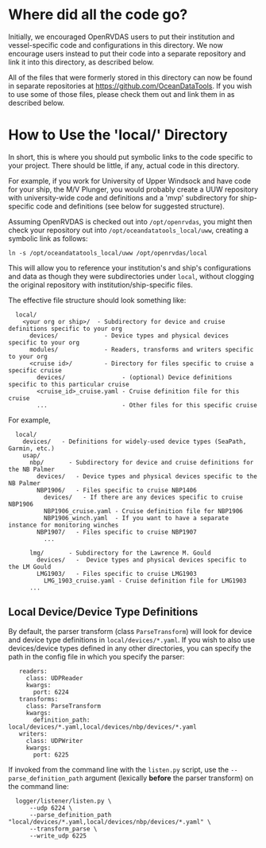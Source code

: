 # Where did all the code go?

Initially, we encouraged OpenRVDAS users to put their institution and
vessel-specific code and configurations in this directory. We now encourage
users instead to put their code into a separate repository and link it into
this directory, as described below.

All of the files that were formerly stored in this directory can now be
found in separate repositories at https://github.com/OceanDataTools. If
you wish to use some of those files, please check them out and link them
in as described below.

# How to Use the 'local/' Directory

In short, this is where you should put symbolic links to the code specific
to your project. There should be little, if any, actual code in this directory.

For example, if you work for University of Upper Windsock and have code for
your ship, the M/V Plunger, you would probably create a UUW repository with
university-wide code and definitions and a 'mvp' subdirectory for ship-specific
code and definitions (see below for suggested structure).

Assuming OpenRVDAS is checked out into `/opt/openrvdas`, you might then check
your repository out into `/opt/oceandatatools_local/uww`, creating a symbolic
link as follows:
```
ln -s /opt/oceandatatools_local/uww /opt/openrvdas/local
```
This will allow you to reference your institution's and ship's configurations
and data as though they were subdirectories under `local`, without clogging
the original repository with institution/ship-specific files.

The effective file structure should look something like:
```
  local/
    <your org or ship>/  - Subdirectory for device and cruise definitions specific to your org
      devices/             - Device types and physical devices specific to your org
      modules/             - Readers, transforms and writers specific to your org
      <cruise id>/         - Directory for files specific to cruise a specific cruise
        devices/                - (optional) Device definitions specific to this particular cruise
        <cruise_id>_cruise.yaml - Cruise definition file for this cruise
        ...                     - Other files for this specific cruise
```
For example, 
```
  local/
    devices/   - Definitions for widely-used device types (SeaPath, Garmin, etc.)
    usap/
      nbp/       - Subdirectory for device and cruise definitions for the NB Palmer
        devices/   - Device types and physical devices specific to the NB Palmer
        NBP1906/   - Files specific to cruise NBP1406
          devices/   - If there are any devices specific to cruise NBP1906
          NBP1906_cruise.yaml - Cruise definition file for NBP1906
          NBP1906_winch.yaml  - If you want to have a separate instance for monitoring winches
        NBP1907/   - Files specific to cruise NBP1907
          ...
            
      lmg/       - Subdirectory for the Lawrence M. Gould
        devices/   -  Device types and physical devices specific to the LM Gould
        LMG1903/   - Files specific to cruise LMG1903
          LMG_1903_cruise.yaml - Cruise definition file for LMG1903
      ...

```

## Local Device/Device Type Definitions

By default, the parser transform (class ``ParseTransform``) will look
for device and device type definitions in ``local/devices/*.yaml``. If
you wish to also use devices/device types defined in any other
directories, you can specify the path in the config file in which you
specify the parser:
```
   readers:
     class: UDPReader
     kwargs:
       port: 6224
   transforms:
     class: ParseTransform
     kwargs:
       definition_path: local/devices/*.yaml,local/devices/nbp/devices/*.yaml
   writers:
     class: UDPWriter
     kwargs:
       port: 6225
```
If invoked from the command line with the ``listen.py`` script, use
the ``--parse_definition_path`` argument (lexically __before__ the
parser transform) on the command line:
```
  logger/listener/listen.py \
      --udp 6224 \
      --parse_definition_path "local/devices/*.yaml,local/devices/nbp/devices/*.yaml" \
      --transform_parse \
      --write_udp 6225
```
